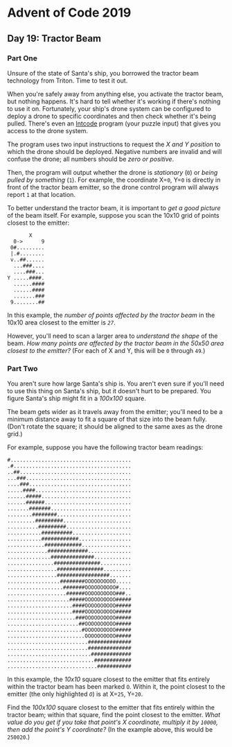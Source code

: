 # Advent of Code 2019

## Day 19: Tractor Beam

### Part One

Unsure of the state of Santa's ship, you borrowed the tractor beam technology
from Triton.  Time to test it out.

When you're safely away from anything else, you activate the tractor beam, but
nothing happens.  It's hard to tell whether it's working if there's nothing to
use it on.  Fortunately, your ship's drone system can be configured to deploy a
drone to specific coordinates and then check whether it's being pulled.
There's even an [Intcode][1] program (your puzzle input) that gives you access
to the drone system.

[1]: https://adventofcode.com/2019/day/9

The program uses two input instructions to request the *X and Y position* to
which the drone should be deployed.  Negative numbers are invalid and will
confuse the drone; all numbers should be *zero or positive*.

Then, the program will output whether the drone is *stationary* (`0`) or *being
pulled by something* (`1`).  For example, the coordinate X=`0`, Y=`0` is
directly in front of the tractor beam emitter, so the drone control program
will always report `1` at that location.

To better understand the tractor beam, it is important to *get a good picture*
of the beam itself.  For example, suppose you scan the 10x10 grid of points
closest to the emitter:

```
       X
  0->      9
 0#.........
 |.#........
 v..##......
  ...###....
  ....###...
Y .....####.
  ......####
  ......####
  .......###
 9........##
```

In this example, the *number of points affected by the tractor beam* in the
10x10 area closest to the emitter is *`27`*.

However, you'll need to scan a larger area to *understand the shape* of the beam.
*How many points are affected by the tractor beam in the 50x50 area closest to
the emitter?*  (For each of X and Y, this will be `0` through `49`.)

### Part Two

You aren't sure how large Santa's ship is.  You aren't even sure if you'll need
to use this thing on Santa's ship, but it doesn't hurt to be prepared.  You
figure Santa's ship might fit in a *100x100* square.

The beam gets wider as it travels away from the emitter; you'll need to be a
minimum distance away to fit a square of that size into the beam fully.  (Don't
rotate the square; it should be aligned to the same axes as the drone grid.)

For example, suppose you have the following tractor beam readings:

```
#.......................................
.#......................................
..##....................................
...###..................................
....###.................................
.....####...............................
......#####.............................
......######............................
.......#######..........................
........########........................
.........#########......................
..........#########.....................
...........##########...................
...........############.................
............############................
.............#############..............
..............##############............
...............###############..........
................###############.........
................#################.......
.................########OOOOOOOOOO.....
..................#######OOOOOOOOOO#....
...................######OOOOOOOOOO###..
....................#####OOOOOOOOOO#####
.....................####OOOOOOOOOO#####
.....................####OOOOOOOOOO#####
......................###OOOOOOOOOO#####
.......................##OOOOOOOOOO#####
........................#OOOOOOOOOO#####
.........................OOOOOOOOOO#####
..........................##############
..........................##############
...........................#############
............................############
.............................###########
```

In this example, the *10x10* square closest to the emitter that fits entirely
within the tractor beam has been marked `O`.  Within it, the point closest to
the emitter (the only highlighted *`O`*) is at X=`25`, Y=`20`.

Find the *100x100* square closest to the emitter that fits entirely within the
tractor beam; within that square, find the point closest to the emitter.  *What
value do you get if you take that point's X coordinate, multiply it by `10000`,
then add the point's Y coordinate?*  (In the example above, this would be
`250020`.)
